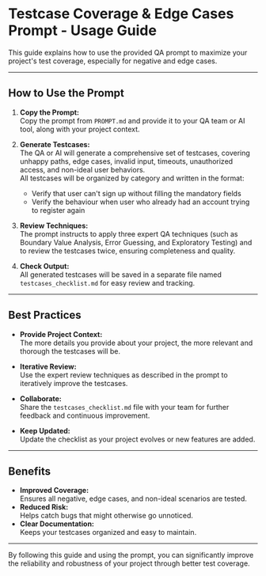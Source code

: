 # Testcase Coverage & Edge Cases Prompt - Usage Guide

This guide explains how to use the provided QA prompt to maximize your project's test coverage, especially for negative and edge cases.

---

## How to Use the Prompt

1. **Copy the Prompt:**  
   Copy the prompt from `PROMPT.md` and provide it to your QA team or AI tool, along with your project context.

2. **Generate Testcases:**  
   The QA or AI will generate a comprehensive set of testcases, covering unhappy paths, edge cases, invalid input, timeouts, unauthorized access, and non-ideal user behaviors.  
   All testcases will be organized by category and written in the format:
   - Verify that user can't sign up without filling the mandatory fields
   - Verify the behaviour when user who already had an account trying to register again

3. **Review Techniques:**  
   The prompt instructs to apply three expert QA techniques (such as Boundary Value Analysis, Error Guessing, and Exploratory Testing) and to review the testcases twice, ensuring completeness and quality.

4. **Check Output:**  
   All generated testcases will be saved in a separate file named `testcases_checklist.md` for easy review and tracking.

---

## Best Practices

- **Provide Project Context:**  
  The more details you provide about your project, the more relevant and thorough the testcases will be.

- **Iterative Review:**  
  Use the expert review techniques as described in the prompt to iteratively improve the testcases.

- **Collaborate:**  
  Share the `testcases_checklist.md` file with your team for further feedback and continuous improvement.

- **Keep Updated:**  
  Update the checklist as your project evolves or new features are added.

---

## Benefits

- **Improved Coverage:**  
  Ensures all negative, edge cases, and non-ideal scenarios are tested.
- **Reduced Risk:**  
  Helps catch bugs that might otherwise go unnoticed.
- **Clear Documentation:**  
  Keeps your testcases organized and easy to maintain.

---

By following this guide and using the prompt, you can significantly improve the reliability and robustness of your project through better test coverage.